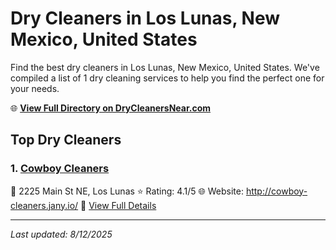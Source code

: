 # Dry Cleaners in Los Lunas, New Mexico, United States

Find the best dry cleaners in Los Lunas, New Mexico, United States. We've compiled a list of 1 dry cleaning services to help you find the perfect one for your needs.

🌐 **[View Full Directory on DryCleanersNear.com](https://drycleanersnear.com/city/US/New%20Mexico/Los%20Lunas)**

## Top Dry Cleaners

### 1. [Cowboy Cleaners](https://drycleanersnear.com/dryCleaner/68731376c1c288a3e6b49bf2/cowboy-cleaners)
📍 2225 Main St NE, Los Lunas
⭐ Rating: 4.1/5
🌐 Website: http://cowboy-cleaners.jany.io/
🔗 [View Full Details](https://drycleanersnear.com/dryCleaner/68731376c1c288a3e6b49bf2/cowboy-cleaners)


---

*Last updated: 8/12/2025*
